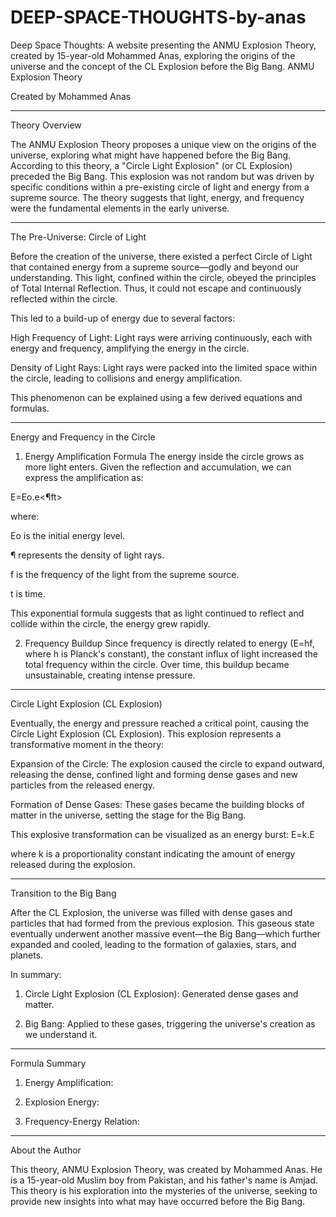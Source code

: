 # DEEP-SPACE-THOUGHTS-by-anas
Deep Space Thoughts: A website presenting the ANMU Explosion Theory, created by 15-year-old Mohammed Anas, exploring the origins of the universe and the concept of the CL Explosion before the Big Bang.
ANMU Explosion Theory

Created by Mohammed Anas


---

Theory Overview

The ANMU Explosion Theory proposes a unique view on the origins of the universe, exploring what might have happened before the Big Bang. According to this theory, a "Circle Light Explosion" (or CL Explosion) preceded the Big Bang. This explosion was not random but was driven by specific conditions within a pre-existing circle of light and energy from a supreme source. The theory suggests that light, energy, and frequency were the fundamental elements in the early universe.


---

The Pre-Universe: Circle of Light

Before the creation of the universe, there existed a perfect Circle of Light that contained energy from a supreme source—godly and beyond our understanding. This light, confined within the circle, obeyed the principles of Total Internal Reflection. Thus, it could not escape and continuously reflected within the circle.

This led to a build-up of energy due to several factors:

High Frequency of Light: Light rays were arriving continuously, each with energy and frequency, amplifying the energy in the circle.

Density of Light Rays: Light rays were packed into the limited space within the circle, leading to collisions and energy amplification.


This phenomenon can be explained using a few derived equations and formulas.


---

Energy and Frequency in the Circle

1. Energy Amplification Formula
The energy  inside the circle grows as more light enters. Given the reflection and accumulation, we can express the amplification as:



E=Eo.e<¶ft>

where:

Eo is the initial energy level.

¶ represents the density of light rays.

f is the frequency of the light from the supreme source.

t is time.


This exponential formula suggests that as light continued to reflect and collide within the circle, the energy grew rapidly.

2. Frequency Buildup
Since frequency is directly related to energy (E=hf, where h is Planck's constant), the constant influx of light increased the total frequency within the circle. Over time, this buildup became unsustainable, creating intense pressure.




---

Circle Light Explosion (CL Explosion)

Eventually, the energy and pressure reached a critical point, causing the Circle Light Explosion (CL Explosion). This explosion represents a transformative moment in the theory:

Expansion of the Circle: The explosion caused the circle to expand outward, releasing the dense, confined light and forming dense gases and new particles from the released energy.

Formation of Dense Gases: These gases became the building blocks of matter in the universe, setting the stage for the Big Bang.


This explosive transformation can be visualized as an energy burst:
E=k.E

where k is a proportionality constant indicating the amount of energy released during the explosion.


---

Transition to the Big Bang

After the CL Explosion, the universe was filled with dense gases and particles that had formed from the previous explosion. This gaseous state eventually underwent another massive event—the Big Bang—which further expanded and cooled, leading to the formation of galaxies, stars, and planets.

In summary:

1. Circle Light Explosion (CL Explosion): Generated dense gases and matter.


2. Big Bang: Applied to these gases, triggering the universe's creation as we understand it.




---

Formula Summary

1. Energy Amplification: 


2. Explosion Energy: 


3. Frequency-Energy Relation: 




---

About the Author

This theory, ANMU Explosion Theory, was created by Mohammed Anas. He is a 15-year-old Muslim boy from Pakistan, and his father's name is Amjad. This theory is his exploration into the mysteries of the universe, seeking to provide new insights into what may have occurred before the Big Bang.

